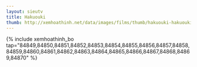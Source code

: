 ```yaml
---
layout: sieutv
title: Hakuouki
thumb: http://xemhoathinh.net/data/images/films/thumb/hakuouki-hakuouki-2010.jpg
---
```

{% include xemhoathinh_bo tap="84849,84850,84851,84852,84853,84854,84855,84856,84857,84858,84859,84860,84861,84862,84863,84864,84865,84866,84867,84868,84869,84870" %} 
